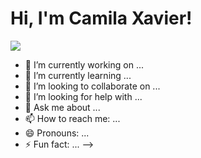 # Hi, I'm Camila Xavier!
<img src="https://i.pinimg.com/originals/66/71/1c/66711cf0ea718aa38781a735bbd6e4d0.gif"/>

- 🔭 I’m currently working on ...
- 🌱 I’m currently learning ...
- 👯 I’m looking to collaborate on ...
- 🤔 I’m looking for help with ...
- 💬 Ask me about ...
- 📫 How to reach me: ...
- 😄 Pronouns: ...
- ⚡ Fun fact: ...
-->
